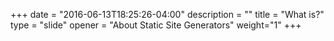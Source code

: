 +++
date = "2016-06-13T18:25:26-04:00"
description = ""
title = "What is?"
type = "slide"
opener = "About Static Site Generators"
weight="1"
+++